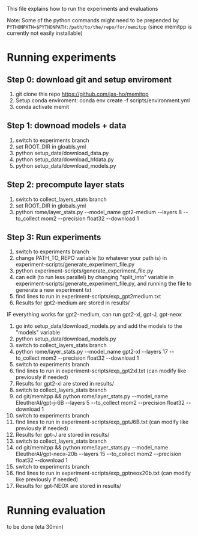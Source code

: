 This file explains how to run the experiments and evaluations

Note: Some of the python commands might need to be prepended by `PYTHONPATH=$PYTHONPATH:/path/to/the/repo/for/memitpp`
(since memitpp is currently not easily installable)


# Running experiments

## Step 0: download git and setup enviroment
1) git clone this repo https://github.com/jas-ho/memitpp
2) Setup conda enviroment: conda env create -f scripts/environment.yml
3) conda activate memit

## Step 1: downoad models + data
1) switch to experiments branch
2) set ROOT_DIR in gloabls.yml
3) python setup_data/download_data.py
4) python setup_data/download_hfdata.py
5) python setup_data/download_models.py

## Step 2: precompute layer stats
1) switch to collect_layers_stats branch
2) set ROOT_DIR in globals.yml
3) python rome/layer_stats.py --model_name gpt2-medium --layers 8 --to_collect mom2 --precision float32 --download 1

## Step 3: Run experiments
1) switch to experiments branch
2) change PATH_TO_REPO variable (to whatever your path is) in experiment-scripts/generate_experiment_file.py
3) python experiment-scripts/generate_experiment_file.py 
4) can edit (to run less parallel) by changing "split_into" variable in experiment-scripts/generate_experiment_file.py, and running the file to generate a new experiment txt
5) find lines to run in experiment-scripts/exp_gpt2medium.txt
6) Results for gpt2-medium are stored in results/

IF everything works for gpt2-medium, can run gpt2-xl, gpt-J, gpt-neox
1) go into setup_data/download_models.py and add the models to the "models" variable
2) python setup_data/download_models.py
3) switch to collect_layers_stats branch
4) python rome/layer_stats.py --model_name gpt2-xl --layers 17 --to_collect mom2 --precision float32 --download 1
5) switch to experiments branch
6) find lines to run in experiment-scripts/exp_gpt2xl.txt (can modify like previously if needed)
7) Results for gpt2-xl are stored in results/
8) switch to collect_layers_stats branch
9) cd git/memitpp && python rome/layer_stats.py --model_name EleutherAI/gpt-j-6B --layers 5 --to_collect mom2 --precision float32 --download 1
10) switch to experiments branch
11) find lines to run in experiment-scripts/exp_gptJ6B.txt (can modify like previously if needed)
12) Results for gpt-J are stored in results/
13) switch to collect_layers_stats branch
14) cd git/memitpp && python rome/layer_stats.py --model_name EleutherAI/gpt-neox-20b --layers 15 --to_collect mom2 --precision float32 --download 1
15) switch to experiments branch
16) find lines to run in experiment-scripts/exp_gptneox20b.txt (can modify like previously if needed)
17) Results for gpt-NEOX are stored in results/


# Running evaluation
to be done (eta 30min)